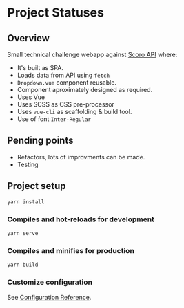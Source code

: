 # Project Statuses

## Overview

Small technical challenge webapp against [Scoro API](https://api.scoro.com/api/v2) where:

* It's built as SPA.
* Loads data from API using `fetch`
* `Dropdown.vue` component reusable.
* Component aproximately designed as required.
* Uses Vue
* Uses SCSS as CSS pre-processor
* Uses `vue-cli` as scaffolding & build tool.
* Use of font `Inter-Regular`

## Pending points

* Refactors, lots of improvments can be made.
* Testing

## Project setup
```
yarn install
```

### Compiles and hot-reloads for development
```
yarn serve
```

### Compiles and minifies for production
```
yarn build
```

### Customize configuration
See [Configuration Reference](https://cli.vuejs.org/config/).
